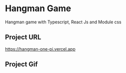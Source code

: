 # Hangman Game

Hangman game with Typescript, React Js and Module css

## Project URL

https://hangman-one-pi.vercel.app

## Project Gif
